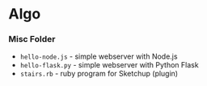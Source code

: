 # Algo


### Misc Folder
+ `hello-node.js` - simple webserver with Node.js
+ `hello-flask.py` - simple webserver with Python Flask
+ `stairs.rb` - ruby program for Sketchup (plugin)

